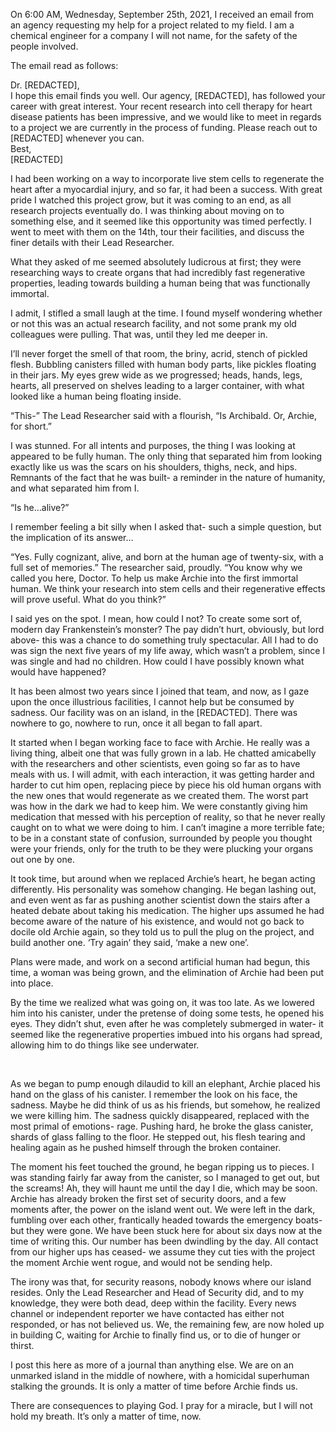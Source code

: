 On 6:00 AM, Wednesday, September 25th, 2021, I received an email from an agency requesting my help for a project related to my field. I am a chemical engineer for a company I will not name, for the safety of the people involved.

  
The email read as follows:

  
Dr. \[REDACTED\],  
I hope this email finds you well. Our agency, \[REDACTED\], has followed your career with great interest. Your recent research into cell therapy for heart disease patients has been impressive, and we would like to meet in regards to a project we are currently in the process of funding. Please reach out to \[REDACTED\] whenever you can.  
Best,  
\[REDACTED\]

  
I had been working on a way to incorporate live stem cells to regenerate the heart after a myocardial injury, and so far, it had been a success. With great pride I watched this project grow, but it was coming to an end, as all research projects eventually do. I was thinking about moving on to something else, and it seemed like this opportunity was timed perfectly. I went to meet with them on the 14th, tour their facilities, and discuss the finer details with their Lead Researcher.

  
What they asked of me seemed absolutely ludicrous at first; they were researching ways to create organs that had incredibly fast regenerative properties, leading towards building a human being that was functionally immortal.

  
I admit, I stifled a small laugh at the time. I found myself wondering whether or not this was an actual research facility, and not some prank my old colleagues were pulling. That was, until they led me deeper in.  

  
I’ll never forget the smell of that room, the briny, acrid, stench of pickled flesh. Bubbling canisters filled with human body parts, like pickles floating in their jars. My eyes grew wide as we progressed; heads, hands, legs, hearts, all preserved on shelves leading to a larger container, with what looked like a human being floating inside. 

  
“This-” The Lead Researcher said with a flourish, “Is Archibald. Or, Archie, for short.”

  
I was stunned. For all intents and purposes, the thing I was looking at appeared to be fully human. The only thing that separated him from looking exactly like us was the scars on his shoulders, thighs, neck, and hips. Remnants of the fact that he was built- a reminder in the nature of humanity, and what separated him from I.

  
“Is he…alive?”

  
I remember feeling a bit silly when I asked that- such a simple question, but the implication of its answer…

  
“Yes. Fully cognizant, alive, and born at the human age of twenty-six, with a full set of memories.” The researcher said, proudly. “You know why we called you here, Doctor. To help us make Archie into the first immortal human. We think your research into stem cells and their regenerative effects will prove useful. What do you think?”

  
I said yes on the spot. I mean, how could I not? To create some sort of, modern day Frankenstein’s monster? The pay didn’t hurt, obviously, but lord above- this was a chance to do something truly spectacular. All I had to do was sign the next five years of my life away, which wasn’t a problem, since I was single and had no children. How could I have possibly known what would have happened?

  
It has been almost two years since I joined that team, and now, as I gaze upon the once illustrious facilities, I cannot help but be consumed by sadness. Our facility was on an island, in the \[REDACTED\]. There was nowhere to go, nowhere to run, once it all began to fall apart.

  
It started when I began working face to face with Archie. He really was a living thing, albeit one that was fully grown in a lab. He chatted amicabelly with the researchers and other scientists, even going so far as to have meals with us. I will admit, with each interaction, it was getting harder and harder to cut him open, replacing piece by piece his old human organs with the new ones that would regenerate as we created them. The worst part was how in the dark we had to keep him. We were constantly giving him medication that messed with his perception of reality, so that he never really caught on to what we were doing to him. I can’t imagine a more terrible fate; to be in a constant state of confusion, surrounded by people you thought were your friends, only for the truth to be they were plucking your organs out one by one. 

  
It took time, but around when we replaced Archie’s heart, he began acting differently. His personality was somehow changing. He began lashing out, and even went as far as pushing another scientist down the stairs after a heated debate about taking his medication. The higher ups assumed he had become aware of the nature of his existence, and would not go back to docile old Archie again, so they told us to pull the plug on the project, and build another one. ‘Try again’ they said, ‘make a new one’. 

  
Plans were made, and work on a second artificial human had begun, this time, a woman was being grown, and the elimination of Archie had been put into place.

  
By the time we realized what was going on, it was too late. As we lowered him into his canister, under the pretense of doing some tests, he opened his eyes. They didn’t shut, even after he was completely submerged in water- it seemed like the regenerative properties imbued into his organs had spread, allowing him to do things like see underwater.

&#x200B;

  
As we began to pump enough dilaudid to kill an elephant, Archie placed his hand on the glass of his canister. I remember the look on his face, the sadness. Maybe he did think of us as his friends, but somehow, he realized we were killing him. The sadness quickly disappeared, replaced with the most primal of emotions- rage. Pushing hard, he broke the glass canister, shards of glass falling to the floor. He stepped out, his flesh tearing and healing again as he pushed himself through the broken container.

  
The moment his feet touched the ground, he began ripping us to pieces. I was standing fairly far away from the canister, so I managed to get out, but the screams! Ah, they will haunt me until the day I die, which may be soon. Archie has already broken the first set of security doors, and a few moments after, the power on the island went out. We were left in the dark, fumbling over each other, frantically headed towards the emergency boats- but they were gone. We have been stuck here for about six days now at the time of writing this. Our number has been dwindling by the day. All contact from our higher ups has ceased- we assume they cut ties with the project the moment Archie went rogue, and would not be sending help.

  
The irony was that, for security reasons, nobody knows where our island resides. Only the Lead Researcher and Head of Security did, and to my knowledge, they were both dead, deep within the facility. Every news channel or independent reporter we have contacted has either not responded, or has not believed us. We, the remaining few, are now holed up in building C, waiting for Archie to finally find us, or to die of hunger or thirst. 

  
I post this here as more of a journal than anything else. We are on an unmarked island in the middle of nowhere, with a homicidal superhuman stalking the grounds. It is only a matter of time before Archie finds us.

  
There are consequences to playing God. I pray for a miracle, but I will not hold my breath. It’s only a matter of time, now.